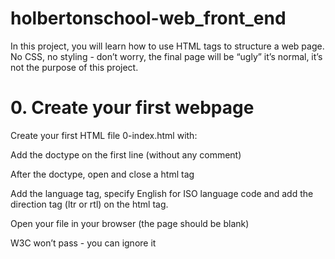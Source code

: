 # holbertonschool-web_front_end
In this project, you will learn how to use HTML tags to structure a web page. No CSS, no styling - don’t worry, the final page will be “ugly” it’s normal, it’s not the purpose of this project.


# 0. Create your first webpage
Create your first HTML file 0-index.html with:

Add the doctype on the first line (without any comment)

After the doctype, open and close a html tag

Add the language tag, specify English for ISO language code and add the direction tag (ltr or rtl) on the html tag.

Open your file in your browser (the page should be blank)

W3C won’t pass - you can ignore it


